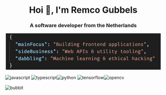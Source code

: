 <h1 align="center">Hoi 👋, I'm Remco Gubbels</h1>
<h3 align="center">A software developer from the Netherlands</h3>

<p align="center"><img width="500" src="https://github.com/Bubbit/bubbit/blob/master/description-json.png">

<p align="left"><img src="https://devicons.github.io/devicon/devicon.git/icons/javascript/javascript-original.svg" alt="javascript" width="40" height="40"/> <img src="https://devicons.github.io/devicon/devicon.git/icons/typescript/typescript-original.svg" alt="typescript" width="40" height="40"/><img src="https://devicons.github.io/devicon/devicon.git/icons/python/python-original.svg" alt="python" width="40" height="40"/> <img src="https://www.vectorlogo.zone/logos/tensorflow/tensorflow-icon.svg" alt="tensorflow" width="40" height="40"/><img src="https://www.vectorlogo.zone/logos/opencv/opencv-icon.svg" alt="opencv" width="40" height="40"/> </p><img align="center" src="https://github-readme-stats.vercel.app/api?username=bubbit&show_icons=true" alt="bubbit" />

